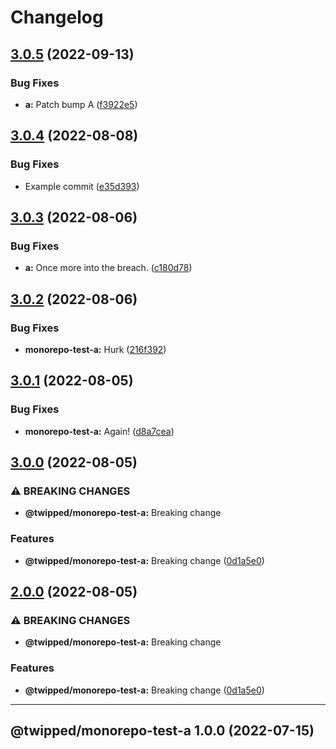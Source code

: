 # Changelog

## [3.0.5](https://github.com/Twipped/monorepo-sandbox/compare/monorepo-test-a-v3.0.4...monorepo-test-a-v3.0.5) (2022-09-13)


### Bug Fixes

* **a:** Patch bump A ([f3922e5](https://github.com/Twipped/monorepo-sandbox/commit/f3922e5786c0083c408d913026bc7bed03ad30e2))

## [3.0.4](https://github.com/Twipped/monorepo-sandbox/compare/monorepo-test-a-v3.0.3...monorepo-test-a-v3.0.4) (2022-08-08)


### Bug Fixes

* Example commit ([e35d393](https://github.com/Twipped/monorepo-sandbox/commit/e35d39316f8ddf46489467c2092b2cfc7999719d))

## [3.0.3](https://github.com/Twipped/monorepo-sandbox/compare/monorepo-test-a-v3.0.2...monorepo-test-a-v3.0.3) (2022-08-06)


### Bug Fixes

* **a:** Once more into the breach. ([c180d78](https://github.com/Twipped/monorepo-sandbox/commit/c180d78514b21ab749131d7f8151216b8ef93707))

## [3.0.2](https://github.com/Twipped/monorepo-sandbox/compare/monorepo-test-a-v3.0.1...monorepo-test-a-v3.0.2) (2022-08-06)


### Bug Fixes

* **monorepo-test-a:** Hurk ([216f392](https://github.com/Twipped/monorepo-sandbox/commit/216f39262143059fe05c7f9aab1522efd5f18511))

## [3.0.1](https://github.com/Twipped/monorepo-sandbox/compare/monorepo-test-a-v3.0.0...monorepo-test-a-v3.0.1) (2022-08-05)


### Bug Fixes

* **monorepo-test-a:** Again! ([d8a7cea](https://github.com/Twipped/monorepo-sandbox/commit/d8a7ceae0e699a0a54b71ac3220925b5192ada1e))

## [3.0.0](https://github.com/Twipped/monorepo-sandbox/compare/monorepo-test-a-v2.0.0...monorepo-test-a-v3.0.0) (2022-08-05)


### ⚠ BREAKING CHANGES

* **@twipped/monorepo-test-a:** Breaking change

### Features

* **@twipped/monorepo-test-a:** Breaking change ([0d1a5e0](https://github.com/Twipped/monorepo-sandbox/commit/0d1a5e004142ea6a3e5161c6d9873cbc0f2abc85))

## [2.0.0](https://www.github.com/Twipped/monorepo-sandbox/compare/monorepo-test-a-v1.1.0...monorepo-test-a-v2.0.0) (2022-08-05)


### ⚠ BREAKING CHANGES

* **@twipped/monorepo-test-a:** Breaking change

### Features

* **@twipped/monorepo-test-a:** Breaking change ([0d1a5e0](https://www.github.com/Twipped/monorepo-sandbox/commit/0d1a5e004142ea6a3e5161c6d9873cbc0f2abc85))

---

## @twipped/monorepo-test-a 1.0.0 (2022-07-15)
